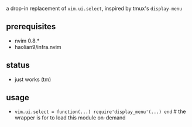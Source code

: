 a drop-in replacement of `vim.ui.select`, inspired by tmux's `display-menu`

## prerequisites
* nvim 0.8.*
* haolian9/infra.nvim

## status
* just works (tm)

## usage
* `vim.ui.select = function(...) require'display_menu'(...) end` # the wrapper is for to load this module on-demand
